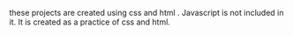 these projects are created using css and html . Javascript is not included in it. It is created as a practice of css and html. 